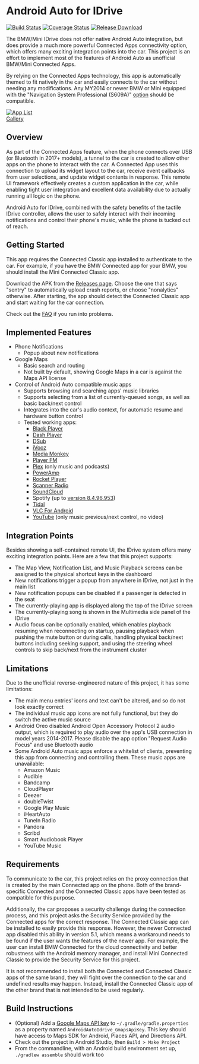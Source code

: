 Android Auto for IDrive
=======================

[![Build Status](https://travis-ci.org/hufman/AndroidAutoIdrive.svg?branch=master)](https://travis-ci.org/hufman/AndroidAutoIdrive)
[![Coverage Status](https://coveralls.io/repos/github/hufman/AndroidAutoIdrive/badge.svg?branch=master)](https://coveralls.io/github/hufman/AndroidAutoIdrive?branch=master)
[![Release Download](https://img.shields.io/github/release/hufman/AndroidAutoIdrive.svg)](https://github.com/hufman/AndroidAutoIdrive/releases/latest)

The BMW/Mini IDrive does not offer native Android Auto integration, but does provide a much more powerful Connected Apps connectivity option, which offers many exciting integration points into the car. This project is an effort to implement most of the features of Android Auto as unofficial BMW/Mini Connected Apps.

By relying on the Connected Apps technology, this app is automatically themed to fit natively in the car and easily connects to the car without needing any modifications. Any MY2014 or newer BMW or Mini equipped with the "Navigation System Professional (S609A)" [option](https://www.mdecoder.com/) should be compatible.

[![App List](https://hufman.github.io/AndroidAutoIdrive/demo-applist.gif)<br />Gallery](https://hufman.github.io/AndroidAutoIdrive/gallery.html)

Overview
--------

As part of the Connected Apps feature, when the phone connects over USB (or Bluetooth in 2017+ models), a tunnel to the car is created to allow other apps on the phone to interact with the car.
A Connected App uses this connection to upload its widget layout to the car, receive event callbacks from user selections, and update widget contents in response.
This remote UI framework effectively creates a custom application in the car, while enabling tight user integration and excellent data availability due to actually running all logic on the phone.

Android Auto for IDrive, combined with the safety benefits of the tactile IDrive controller, allows the user to safely interact with their incoming notifications and control their phone's music, while the phone is tucked out of reach.

Getting Started
---------------

This app requires the Connected Classic app installed to authenticate to the car. For example, if you have the BMW Connected app for your BMW, you should install the Mini Connected Classic app.

Download the APK from the [Releases page](https://github.com/hufman/AndroidAutoIdrive/releases/latest). Choose the one that says "sentry" to automatically upload crash reports, or choose "nonalytics" otherwise. After starting, the app should detect the Connected Classic app and start waiting for the car connection.

Check out the [FAQ](https://hufman.github.io/AndroidAutoIdrive/faq.html) if you run into problems.

Implemented Features
--------------------

  - Phone Notifications
    - Popup about new notifications
  - Google Maps
    - Basic search and routing
    - Not built by default, showing Google Maps in a car is against the Maps API license
  - Control of Android Auto compatible music apps
    - Supports browsing and searching apps' music libraries
    - Supports selecting from a list of currently-queued songs, as well as basic back/next control
    - Integrates into the car's audio context, for automatic resume and hardware button control
    - Tested working apps:
      - [Black Player](https://play.google.com/store/apps/details?id=com.kodarkooperativet.blackplayerfree)
      - [Dash Player](https://play.google.com/store/apps/details?id=com.dashradio.dash)
      - [DSub](https://play.google.com/store/apps/details?id=github.daneren2005.dsub)
      - [iVooz](https://play.google.com/store/apps/details?id=com.ivoox.app)
      - [Media Monkey](https://play.google.com/store/apps/details?id=com.ventismedia.android.mediamonkey)
      - [Player FM](https://play.google.com/store/apps/details?id=fm.player)
      - [Plex](https://play.google.com/store/apps/details?id=com.plexapp.android) (only music and podcasts)
      - [PowerAmp](https://play.google.com/store/apps/details?id=com.maxmpz.audioplayer)
      - [Rocket Player](https://play.google.com/store/apps/details?id=com.jrtstudio.AnotherMusicPlayer)
      - [Scanner Radio](https://play.google.com/store/apps/details?id=com.scannerradio)
      - [SoundCloud](https://play.google.com/store/apps/details?id=com.soundcloud.android)
      - Spotify (up to [version 8.4.96.953](https://www.apkhere.com/down/com.spotify.music_8.4.96.953_free))
      - [Tidal](https://play.google.com/store/apps/details?id=com.aspiro.tidal)
      - [VLC For Android](https://play.google.com/store/apps/details?id=org.videolan.vlc)
      - [YouTube](https://play.google.com/store/apps/details?id=com.google.android.youtube) (only music previous/next control, no video)

Integration Points
------------------

Besides showing a self-contained remote UI, the IDrive system offers many exciting integration points. Here are a few that this project supports:

  - The Map View, Notification List, and Music Playback screens can be assigned to the physical shortcut keys in the dashboard
  - New notifications trigger a popup from anywhere in IDrive, not just in the main list
  - New notification popups can be disabled if a passenger is detected in the seat
  - The currently-playing app is displayed along the top of the IDrive screen
  - The currently-playing song is shown in the Multimedia side panel of the IDrive
  - Audio focus can be optionally enabled, which enables playback resuming when reconnecting on startup, pausing playback when pushing the mute button or during calls, handling physical back/next buttons including seeking support, and using the steering wheel controls to skip back/next from the instrument cluster

Limitations
-----------

Due to the unofficial reverse-engineered nature of this project, it has some limitations:

  - The main menu entries' icons and text can't be altered, and so do not look exactly correct
  - The individual music app icons are not fully functional, but they do switch the active music source
  - Android Oreo disabled Android Open Accessory Protocol 2 audio output, which is required to play audio over the app's USB connection in model years 2014-2017. Please disable the app option "Request Audio Focus" and use Bluetooth audio
  - Some Android Auto music apps enforce a whitelist of clients, preventing this app from connecting and controlling them. These music apps are unavailable:
    - Amazon Music
    - Audible
    - Bandcamp
    - CloudPlayer
    - Deezer
    - doubleTwist
    - Google Play Music
    - iHeartAuto
    - TuneIn Radio
    - Pandora
    - Scribd
    - Smart Audiobook Player
    - YouTube Music

Requirements
------------

To communicate to the car, this project relies on the proxy connection that is created by the main Connected app on the phone. Both of the brand-specific Connected and the Connected Classic apps have been tested as compatible for this purpose.

Additionally, the car proposes a security challenge during the connection process, and this project asks the Security Service provided by the Connected apps for the correct response.
The Connected Classic app can be installed to easily provide this response. However, the newer Connected app disabled this ability in version 5.1, which means a workaround needs to be found if the user wants the features of the newer app.
For example, the user can install BMW Connected for the cloud connectivity and better robustness with the Android memory manager, and install Mini Connected Classic to provide the Security Service for this project.

It is not recommended to install both the Connected and Connected Classic apps of the same brand, they will fight over the connection to the car and undefined results may happen. Instead, install the Connected Classic app of the other brand that is not intended to be used regularly.

Build Instructions
------------------

  - (Optional) Add a [Google Maps API key](https://developers.google.com/maps/documentation/android-sdk/signup) to `~/.gradle/gradle.properties` as a property named `AndroidAutoIdrive_GmapsApiKey`. This key should have access to Maps SDK for Android, Places API, and Directions API.
  - Check out the project in Android Studio, then `Build > Make Project`
  - From the commandline, with an Android build environment set up, `./gradlew assemble` should work too
